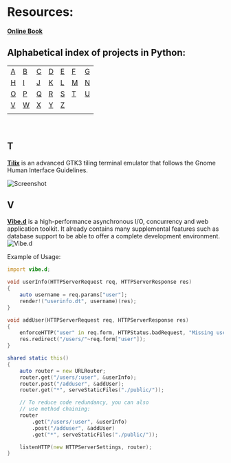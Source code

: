 # Resources:
[**Online Book**](http://160592857366.free.fr/joe/ebooks/ShareData/The%20D%20Programming%20Language%20By%20Andrei%20Alexandrescu.pdf)

## Alphabetical index of projects in Python:

|       |       |       |       |       |       |       |
|---    |---    |---    |---    |---    |---    |    ---|
|[A](#a)|[B](#b)|[C](#c)|[D](#d)|[E](#e)|[F](#f)|[G](#g)|
|[H](#h)|[I](#i)|[J](#j)|[K](#k)|[L](#l)|[M](#m)|[N](#n)|
|[O](#o)|[P](#p)|[Q](#q)|[R](#r)|[S](#s)|[T](#t)|[U](#u)|
|[V](#v)|[W](#w)|[X](#x)|[Y](#y)|[Z](#z)|       |       |
|       |       |       |       |       |       |       |

<br>

## T

[**Tilix**](https://gnunn1.github.io/tilix-web/) is an advanced GTK3 tiling terminal emulator that follows the Gnome Human Interface Guidelines.

![Screenshot](https://gnunn1.github.io/tilix-web/assets/images/gallery/tilix-screenshot-1.png)

## V

[**Vibe.d**](http://vibed.org/) is a high-performance asynchronous I/O, concurrency and web application toolkit. It already contains many supplemental features such as database support to be able to offer a complete development environment.
![Vibe.d](https://raw.githubusercontent.com/vibe-d/vibed.org/master/public/images/title-new.png)

Example of Usage:
```D
import vibe.d;

void userInfo(HTTPServerRequest req, HTTPServerResponse res)
{
	auto username = req.params["user"];
	render!("userinfo.dt", username)(res);
}

void addUser(HTTPServerRequest req, HTTPServerResponse res)
{
	enforceHTTP("user" in req.form, HTTPStatus.badRequest, "Missing user field.");
	res.redirect("/users/"~req.form["user"]);
}

shared static this()
{
	auto router = new URLRouter;
	router.get("/users/:user", &userInfo);
	router.post("/adduser", &addUser);
	router.get("*", serveStaticFiles("./public/"));

	// To reduce code redundancy, you can also
	// use method chaining:
	router
		.get("/users/:user", &userInfo)
		.post("/adduser", &addUser)
		.get("*", serveStaticFiles("./public/"));

	listenHTTP(new HTTPServerSettings, router);
}
```
